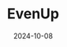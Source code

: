 ---  
layout: startup_page  
title: "EvenUp"  
id: "evenuplaw.com"  
permalink: "/evenupevenuplaw.com10082024/"  
website: "https://www.evenuplaw.com/"  
funding_round: "Series D"  
funding_amount: "$135M"  
investors: "Bain Capital Ventures, Premji Invest, Lightspeed Venture Partners, Bessemer Venture Partners, SignalFire, B Capital Group"  
about: "EvenUp uses AI to help personal injury firms work more efficiently, settle cases faster, and secure fairer settlements for clients. Its Claims Intelligence Platform offers AI workflow automation, document creation, and business insights. The platform is designed to improve case preparation, negotiation, and overall firm performance."  
markets: "LegalTech, AI, FinTech"  
hq: "San Francisco, California, United States"  
founded_year: "2019"  
linkedin: "https://www.linkedin.com/company/evenup"  
twitter: "https://twitter.com/evenuplaw"  
instagram: ""  
facebook: "https://www.facebook.com/EvenUpLaw"  
crunchbase: "https://www.crunchbase.com/organization/evenup"  
pitchbook: "https://pitchbook.com/profiles/company/439521-94"  

date_display: "08-Oct-2024"  
date: "2024-10-08"

# SEO Optimization  
meta_title: "EvenUp - Series D Funding ($135M)"  
meta_description: "EvenUp, EvenUp uses AI to help personal injury firms work more efficiently, settle cases faster, and secure fairer settlements for clients. Its Claims Intelli..."  
meta_keywords: "EvenUp, LegalTech, AI, FinTech, Series D funding"  
canonical_url: "https://startup.projectstartups.com/evenupevenuplaw.com10082024/"  
---